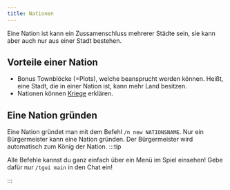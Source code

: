 ```yaml
---
title: Nationen
---
```


Eine Nation ist kann ein Zussamenschluss mehrerer Städte sein, sie kann aber auch nur aus einer Stadt bestehen.

## Vorteile einer Nation
- Bonus Townblöcke (=Plots), welche beansprucht werden können. Heißt, eine Stadt, die in einer Nation ist, kann mehr Land besitzen.
- Nationen können [Kriege](05-Krieg.md) erklären.

## Eine Nation gründen
Eine Nation gründet man mit dem Befehl `/n new NATIONSNAME`. Nur ein Bürgermeister kann eine Nation gründen. Der Bürgermeister wird automatisch zum König der Nation.
:::tip

Alle Befehle kannst du ganz einfach über ein Menü im Spiel einsehen!
Gebe dafür nur `/tgui main` in den Chat ein!

:::
